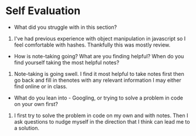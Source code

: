 # Self Evaluation

- What did you struggle with in this section?
1. I've had previous experience with object manipulation in javascript so I feel comfortable with hashes. Thankfully this was mostly review.

- How is note-taking going? What are you finding helpful? When do you find yourself taking the most helpful notes?
1. Note-taking is going swell. I find it most helpful to take notes first then go back and fill in thenotes with any relevant information I may either find online or in class.

- What do you lean into - Googling, or trying to solve a problem in code on your own first?
1. I first try to solve the problem in code on my own and with notes. Then I ask questions to nudge myself in the direction that I think can lead me to a solution. 
